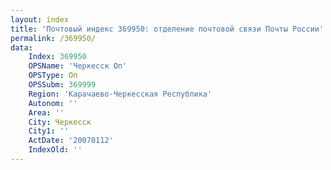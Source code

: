 ```yaml
---
layout: index
title: 'Почтовый индекс 369950: отделение почтовой связи Почты России'
permalink: /369950/
data:
    Index: 369950
    OPSName: 'Черкесск Оп'
    OPSType: Оп
    OPSSubm: 369999
    Region: 'Карачаево-Черкесская Республика'
    Autonom: ''
    Area: ''
    City: Черкесск
    City1: ''
    ActDate: '20070112'
    IndexOld: ''
---
```

